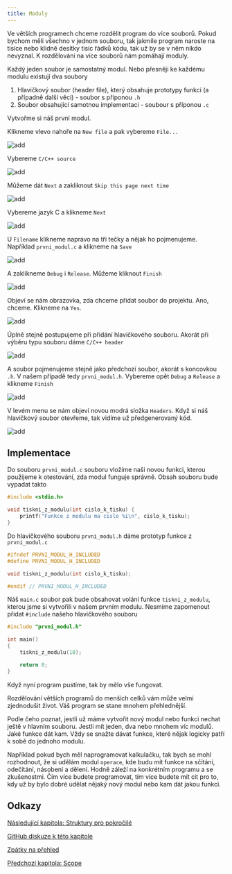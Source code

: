```yaml
---
title: Moduly
---
```


Ve větších programech chceme rozdělit program do více souborů. Pokud bychom měli všechno v jednom souboru, tak jakmile program naroste na tisíce nebo klidně desítky tisíc řádků kódu, tak už by se v něm nikdo nevyznal. K rozdělování na více souborů nám pomáhají moduly.

Každý jeden soubor je samostatný modul. Nebo přesněji ke každému modulu existují dva soubory

1. Hlavičkový soubor (header file), který obsahuje prototypy funkcí (a případně další věci) - soubor s příponou `.h`
2. Soubor obsahující samotnou implementaci - soubour s příponou `.c`


Vytvořme si náš první modul.

Klikneme vlevo nahoře na `New file` a pak vybereme `File...`

![add](./obrazky/moduly/new_file.PNG)

Vybereme `C/C++ source`

![add](./obrazky/moduly/prvni_modul.PNG)

Můžeme dát `Next` a zakliknout `Skip this page next time`

![add](./obrazky/moduly/skip.PNG)


Vybereme jazyk C a klikneme `Next`

![add](./obrazky/moduly/c.PNG)


U `Filename` klikneme napravo na tři tečky a nějak ho pojmenujeme. Například `prvni_modul.c` a klikneme na `Save`

![add](./obrazky/moduly/prvni_module_name.PNG)

A zaklikneme `Debug` i `Release`. Můžeme kliknout `Finish`

![add](./obrazky/moduly/config.PNG)

Objeví se nám obrazovka, zda chceme přidat soubor do projektu. Ano, chceme. Klikneme na `Yes`.

![add](./obrazky/moduly/add_to_project.PNG)


Úplně stejně postupujeme při přidání hlavičkového souboru. Akorát při výběru typu souboru dáme `C/C++ header`

![add](./obrazky/moduly/prvni_header.PNG)

A soubor pojmenujeme stejně jako předchozí soubor, akorát s koncovkou `.h`. V našem případě tedy `prvni_modul.h`. Vybereme opět `Debug` a `Release` a klikneme `Finish`

![add](./obrazky/moduly/config_header.PNG)


V levém menu se nám objeví novou modrá složka `Headers`. Když si náš hlavičkový soubor otevřeme, tak vidíme už předgenerovaný kód.


![add](./obrazky/moduly/codeblocks.PNG)






## Implementace
Do souboru `prvni_modul.c` souboru vložíme naši novou funkci, kterou použijeme k otestování, zda modul funguje správně. Obsah souboru bude vypadat takto

```c
#include <stdio.h>

void tiskni_z_modulu(int cislo_k_tisku) {
    printf("Funkce z modulu ma cislo %i\n", cislo_k_tisku);
}
```


Do hlavičkového souboru `prvni_modul.h` dáme prototyp funkce z `prvni_modul.c`

```c
#ifndef PRVNI_MODUL_H_INCLUDED
#define PRVNI_MODUL_H_INCLUDED

void tiskni_z_modulu(int cislo_k_tisku);

#endif // PRVNI_MODUL_H_INCLUDED
```


Náš `main.c` soubor pak bude obsahovat volání funkce `tiskni_z_modulu`, kterou jsme si vytvořili v našem prvním modulu. Nesmíme zapomenout přidat `#include` našeho hlavičkového souboru
```c
#include "prvni_modul.h"

int main()
{
    tiskni_z_modulu(10);

    return 0;
}
```

Když nyní program pustíme, tak by mělo vše fungovat.

Rozdělování větších programů do menších celků vám může velmi zjednodušit život. Váš program se stane mnohem přehlednější.

Podle čeho poznat, jestli už máme vytvořit nový modul nebo funkci nechat ještě v hlavním souboru. Jestli mít jeden, dva nebo mnohem víc modulů. Jaké funkce dát kam. Vždy se snažte dávat funkce, které nějak logicky patří k sobě do jednoho modulu.

Například pokud bych měl naprogramovat kalkulačku, tak bych se mohl rozhodnout, že si udělám modul `operace`, kde budu mít funkce na sčítání, odečítání, násobení a dělení. Hodně záleží na konkrétním programu a se zkušenostmi. Čím více budete programovat, tím více budete mít cit pro to, kdy už by bylo dobré udělat nějaký nový modul nebo kam dát jakou funkci.

## Odkazy
[Následující kapitola: Struktury pro pokročilé](./pokrocile-struktury.md)

[GitHub diskuze k této kapitole](https://github.com/tomasbruckner/c_lectures/discussions/29)

[Zpátky na přehled](./index.md)

[Předchozí kapitola: Scope](./pokrocile-scope.md)
